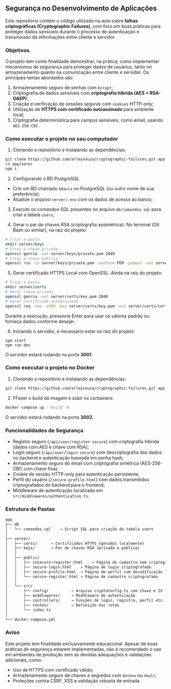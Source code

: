 ## Segurança no Desenvolvimento de Aplicações

Este repositório contém o código utilizado na aula sobre **falhas criptográficas (Cryptographic Failures)**, com foco em boas práticas para proteger dados sensíveis durante o processo de autenticação e transmissão de informações entre cliente e servidor.


### Objetivos

O projeto tem como finalidade demonstrar, na prática, como implementar mecanismos de segurança para proteger dados de usuários, tanto no armazenamento quanto na comunicação entre cliente e servidor. Os principais temas abordados são:

1. Armazenamento seguro de senhas com `bcrypt`;
2. Criptografia de dados sensíveis com **criptografia híbrida (AES + RSA-OAEP)**;
3. Criação e verificação de sessões seguras com `cookies` HTTP-only;
4. Utilização de **HTTPS com certificado autoassinado** para ambiente local;
5. Criptografia determinística para campos sensíveis, como email, usando `AES-256-CBC`.


### Como executar o projeto no seu computador

1. Clonando o repositório e instalando as dependências:
```bash
git clone https://github.com/arleysouza/cryptographic-failures.git app
cd app/serer
npm i
```

2. Configurando o BD PostgreSQL
- Crie um BD chamado `bdaula` no PostgreSQL (ou outro nome de sua preferência);
- Atualize o arquivo `server/.env` com os dados de acesso ao banco;

3. Execute os comandos SQL presentes no arquivo `db/comandos.sql` para criar a tabela `users`;

4. Gerar o par de chaves RSA (criptografia assimétrica):
No terminal (Git Bash ou similar), na raiz do projeto:
```bash 
# Criar a pasta
mkdir server/keys
# Criar a chave privada
openssl genrsa -out server/keys/private.pem 2048
# Criar a chave pública
openssl rsa -in server/keys/private.pem -outform PEM -pubout -out server/keys/public.pem
```

5. Gerar certificado HTTPS Local com OpenSSL:
Ainda na raiz do projeto:
```bash 
# Criar a pasta
mkdir server/certs
# Gerar chave privada
openssl genrsa -out server/certs/key.pem 2048
# Gerar certificado autoassinado
openssl req -new -x509 -key server/certs/key.pem -out server/certs/cert.pem -days 365
```
Durante a execução, pressione Enter para usar os valores padrão ou forneça dados conforme desejar.

6. Iniciando o servidor, é necessário estar na raiz do projeto:
```
npm start
npm run dev
```
O servidor estará rodando na porta **3001**.


### Como executar o projeto no Docker

1. Clonando o repositório e instalando as dependências:
```bash
git clone https://github.com/arleysouza/cryptographic-failures.git app
```

2. FFazer o build da imagem e subir os containers:
```bash
docker compose up --build -d
```
O servidor estará rodando na porta **3002**.


### Funcionalidades de Segurança

- Registro seguro (`/api/user/register-secure`) com criptografia híbrida (dados com AES e chave com RSA);
- Login seguro (`/api/user/login-secure`) com descriptografia dos dados no backend e autenticação baseada em senha hash;
- Armazenamento seguro do email com criptografia simétrica (AES-256-CBC com chave fixa);
- Cookie de sessão HTTP-only para autenticação persistente;
- Perfil do usuário (`/secure-profile.html`) com dados transmitidos criptografados do backend para o frontend;
- Middleware de autenticação localizado em `src/middlewares/authentication.ts`.


### Estrutura de Pastas

```bash
app
├── db
│   └── comandos.sql    → Script SQL para criação da tabela users
│
├── server/
│   ├── certs/      → Certificados HTTPS (gerados localmente)
│   ├── keys/       → Par de chaves RSA (privada e pública)
│   │
│   ├── public/
│   │   ├── insecure-register.html    → Página de cadastro sem criptografia
│   │   ├── secure-login.html    → Página de login criptografado
│   │   ├── secure-profile.html  → Página de perfil com decodificação local
│   │   └── secure-register.html → Página de cadastro criptografado
│   │
│   └── src/
│       ├── config/          → Arquivo cryptoConfig.ts com chave e IV fixos
│       ├── middlewares/     → Middleware de autenticação
│       ├── controllers/     → Funções de login, registro, perfil etc.
│       ├── routes/          → Definição das rotas
│       └── index.ts     
│
└── docker-compose.yml
```


### Aviso

Este projeto tem finalidade exclusivamente educacional. Apesar de boas práticas de segurança estarem implementadas, não é recomendado o uso em ambientes de produção sem as devidas adequações e validações adicionais, como:
- Uso de HTTPS com certificado válido;
- Armazenamento seguro de chaves e segredos com `dotenv` ou `Vault`;
- Proteções contra CSRF, XSS e validação robusta de entrada.